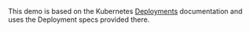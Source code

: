 This demo is based on the Kubernetes
[Deployments](http://kubernetes.io/docs/user-guide/deployments/) documentation
and uses the Deployment specs provided there.
